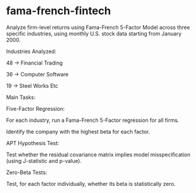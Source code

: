 # fama-french-fintech
Analyze firm-level returns using Fama-French 5-Factor Model across three specific industries, using monthly U.S. stock data starting from January 2000.

Industries Analyzed:

  48 → Financial Trading

  36 → Computer Software

  19 → Steel Works Etc

Main Tasks:

  Five-Factor Regression:

  For each industry, run a Fama-French 5-Factor regression for all firms.

  Identify the company with the highest beta for each factor.

APT Hypothesis Test:

  Test whether the residual covariance matrix implies model misspecification (using J-statistic and p-value).

  Zero-Beta Tests:

  Test, for each factor individually, whether its beta is statistically zero.

